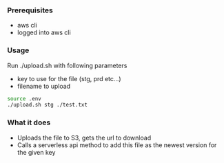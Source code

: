 ### Prerequisites

- aws cli
- logged into aws cli

### Usage

Run ./upload.sh with following parameters
- key to use for the file (stg, prd etc...)
- filename to upload

```bash
source .env
./upload.sh stg ./test.txt
```

### What it does

- Uploads the file to S3, gets the url to download
- Calls a serverless api method to add this file as the newest version for the given key
